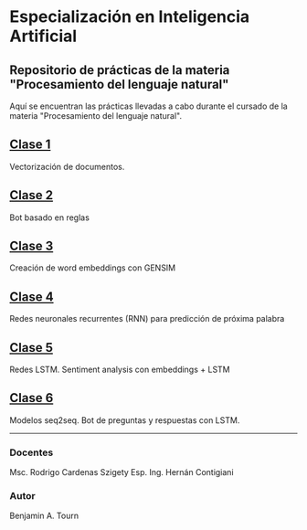 # Especialización en Inteligencia Artificial 

## Repositorio de prácticas de la materia "Procesamiento del lenguaje natural"

Aquí se encuentran las prácticas llevadas a cabo durante el cursado de la materia "Procesamiento del lenguaje natural". 

## [Clase 1](https://github.com/btourn/EIA-NLP-Practicas/tree/main/Clase1)

Vectorización de documentos.

## [Clase 2](https://github.com/btourn/EIA-NLP-Practicas/tree/main/Clase2)

Bot basado en reglas

## [Clase 3](https://github.com/btourn/EIA-NLP-Practicas/tree/main/Clase3)

Creación de word embeddings con GENSIM

## [Clase 4](https://github.com/btourn/EIA-NLP-Practicas/tree/main/Clase4)

Redes neuronales recurrentes (RNN) para predicción de próxima palabra

## [Clase 5](https://github.com/btourn/EIA-NLP-Practicas/tree/main/Clase5)

Redes LSTM. Sentiment analysis con embeddings + LSTM

## [Clase 6](https://github.com/btourn/EIA-NLP-Practicas/tree/main/Clase6)

Modelos seq2seq. Bot de preguntas y respuestas con LSTM.


---

### Docentes

Msc. Rodrigo Cardenas Szigety
Esp. Ing. Hernán Contigiani


### Autor

Benjamin A. Tourn